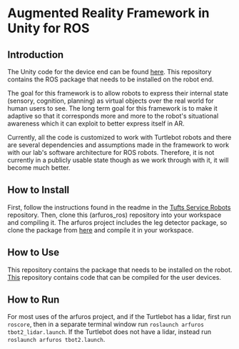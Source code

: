 # Augmented Reality Framework in Unity for ROS

## Introduction

The Unity code for the device end can be found [here](https://github.com/faizan-m/arfuros). This repository contains the ROS package that needs to be installed on the robot end.

The goal for this framework is to allow robots to express their internal state (sensory, cognition, planning) as virtual objects over the real world for human users to see. The long term goal for this framework is to make it adaptive so that it corresponds more and more to the robot's situational awareness which it can exploit to better express itself in AR.

Currently, all the code is customized to work with Turtlebot robots and there are several dependencies and assumptions made in the framework to work with our lab's software architecture for ROS robots. Therefore, it is not currently in a publicly usable state though as we work through with it, it will become much better.

## How to Install
First, follow the instructions found in the readme in the [Tufts Service Robots](https://github.com/jsinapov/tufts_service_robots) repository. Then, clone this (arfuros_ros) repository into your workspace and compiling it. The arfuros project includes the leg detector package, so clone the package from [here](https://github.com/wg-perception/people) and compile it in your workspace.

## How to Use
This repository contains the package that needs to be installed on the robot. [This](https://github.com/faizan-m/arfuros) repository contains code that can be compiled for the user devices. 

## How to Run
For most uses of the arfuros project, and if the Turtlebot has a lidar, first run `roscore`, then in a separate terminal window run `roslaunch arfuros tbot2_lidar.launch`. If the Turtlebot does not have a lidar, instead run `roslaunch arfuros tbot2.launch`.
